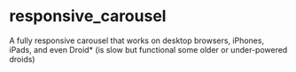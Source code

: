 responsive_carousel
===================

A fully responsive carousel that works on desktop browsers, iPhones, iPads, and even Droid* (is slow but functional some older or under-powered droids)